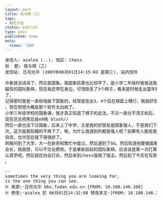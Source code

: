 ```yaml
---
layout: post
title: 我与棋（三）
tags:
- 朝花夕拾
status: publish
type: post
published: true
meta:
  views: '248'
---
```

<pre class="ansi">发信人: azalea (..), 信区: Chess
标  题: 我与棋（三）
发信站: 日月光华 (2005年06月01日14:15:03 星期三), 站内信件

中象就没话讲了，然后是国象。我国象启蒙也比较早了，是小学二年级时我爸送我一副
磁性的国际象棋，现在我还带在身边，可惜刚丢了3个棋子，看来是时候走出童年的梦境
了。
记得那时我爸一直和电脑下国象的，经常是变出3、4个后在棋盘上横行，我就好崇拜他
，现在想想大概是那个软件太白痴了。
小学三年级学校的国象课，我才真正知道了棋子的走法，不过一直分不清王和后，直到
现在还总把黑后放e8格 blush//
然后一直也没下过国象，后来上了中学，又是我的好朋友是国象强人，于是我们下过几
次，这次是我知趣的不再下了。唉，为什么我遇到的都是强人呢？如果有人能给我一点
自信，也许现在就下得很好了。
转眼间到了大学，大一在新奇和繁忙中度过，然后遇到了GG。然后知道他要做国象协会
会长，我就想，可以不交会费啦。于是重新拾起的国际象棋，应该说是第一次打算
认真学吧。然后就在协会打杂，然后来到chess版做了版主。然后到了今天在写原创。。
。

--
sometimes the very thing you are looking for,
is the one thing you can see.
<span class="c33">※ 来源:·日月光华 bbs.fudan.edu.cn·[FROM: 10.100.146.106]</span>
<span class="c36">※ 修改:·azalea 於 06月01日14:32:08 修改本文·[FROM: 10.100.146.106]</span></pre>
